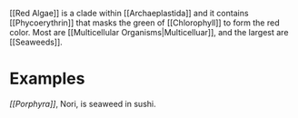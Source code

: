[[Red Algae]] is a clade within [[Archaeplastida]] and it contains [[Phycoerythrin]] that masks the green of [[Chlorophyll]] to form the red color. Most are [[Multicellular Organisms|Multicelluar]], and the largest are [[Seaweeds]]. 

# Examples

*[[Porphyra]]*, Nori, is seaweed in sushi.